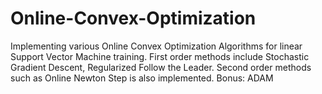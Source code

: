 # Online-Convex-Optimization
Implementing various Online Convex Optimization Algorithms for linear Support Vector Machine training. First order methods include Stochastic Gradient Descent, Regularized Follow the Leader. Second order methods such as Online Newton Step is also implemented.  Bonus: ADAM
